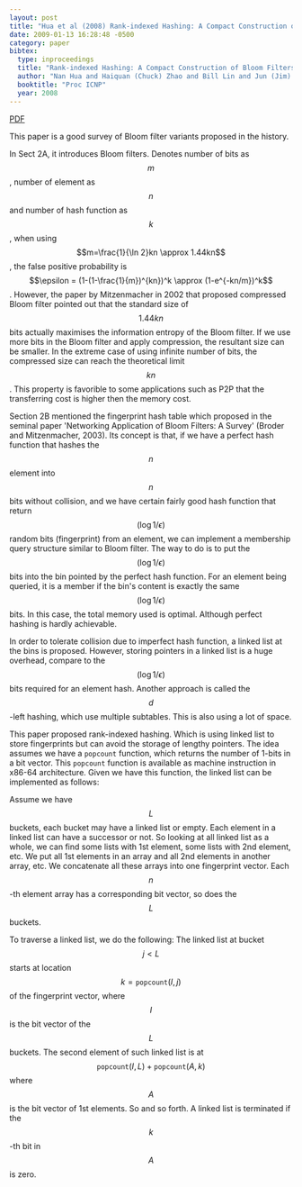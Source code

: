 ```yaml
---
layout: post
title: "Hua et al (2008) Rank-indexed Hashing: A Compact Construction of Bloom Filters and Variants (ICNP)"
date: 2009-01-13 16:28:48 -0500
category: paper
bibtex:
  type: inproceedings
  title: "Rank-indexed Hashing: A Compact Construction of Bloom Filters and Variants"
  author: "Nan Hua and Haiquan (Chuck) Zhao and Bill Lin and Jun (Jim) Xu"
  booktitle: "Proc ICNP"
  year: 2008
---
```


[PDF](https://drive.google.com/open?id=0B6DoI_vm0OLfU19EWHlDc0t2RlE)

This paper is a good survey of Bloom filter variants proposed in the history.

In Sect 2A, it introduces Bloom filters. Denotes number of bits as $$m$$, number
of element as $$n$$ and number of hash function as $$k$$, when using
$$m=\frac{1}{\ln 2}kn \approx 1.44kn$$, the false positive probability is
$$\epsilon = (1-(1-\frac{1}{m})^{kn})^k \approx (1-e^{-kn/m})^k$$. However, the
paper by Mitzenmacher in 2002 that proposed compressed Bloom filter pointed out
that the standard size of $$1.44kn$$ bits actually maximises the information
entropy of the Bloom filter. If we use more bits in the Bloom filter and apply
compression, the resultant size can be smaller. In the extreme case of using
infinite number of bits, the compressed size can reach the theoretical limit
$$kn$$. This property is favorible to some applications such as P2P that the
transferring cost is higher then the memory cost.

Section 2B mentioned the fingerprint hash table which proposed in the seminal
paper 'Networking Application of Bloom Filters: A Survey' (Broder and
Mitzenmacher, 2003). Its concept is that, if we have a perfect hash function
that hashes the $$n$$ element into $$n$$ bits without collision, and we have certain
fairly good hash function that return $$(\log 1/\epsilon)$$ random bits
(fingerprint) from an element, we can implement a membership query structure
similar to Bloom filter. The way to do is to put the $$(\log 1/\epsilon)$$ bits
into the bin pointed by the perfect hash function. For an element being queried,
it is a member if the bin's content is exactly the same $$(\log 1/\epsilon)$$
bits. In this case, the total memory used is optimal. Although perfect hashing
is hardly achievable.

In order to tolerate collision due to imperfect hash function, a linked list at
the bins is proposed. However, storing pointers in a linked list is a huge
overhead, compare to the $$(\log 1/\epsilon)$$ bits required for an element hash.
Another approach is called the $$d$$-left hashing, which use multiple subtables.
This is also using a lot of space.

This paper proposed rank-indexed hashing. Which is using linked list to store
fingerprints but can avoid the storage of lengthy pointers. The idea assumes we
have a `popcount` function, which returns the number of 1-bits in a bit vector.
This `popcount` function is available as machine instruction in x86-64
architecture. Given we have this function, the linked list can be implemented as
follows:

Assume we have $$L$$ buckets, each bucket may have a linked list or empty. Each
element in a linked list can have a successor or not. So looking at all linked
list as a whole, we can find some lists with 1st element, some lists with 2nd
element, etc. We put all 1st elements in an array and all 2nd elements in
another array, etc. We concatenate all these arrays into one fingerprint vector.
Each $$n$$-th element array has a corresponding bit vector, so does the $$L$$
buckets.

To traverse a linked list, we do the following: The linked list at bucket $$j<L$$
starts at location $$k=\texttt{popcount}(I,j)$$ of the fingerprint vector, where
$$I$$ is the bit vector of the $$L$$ buckets. The second element of such linked list
is at $$\texttt{popcount}(I,L)+\texttt{popcount}(A,k)$$ where $$A$$ is the bit
vector of 1st elements. So and so forth. A linked list is terminated if the
$$k$$-th bit in $$A$$ is zero.

